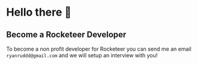 # Hello there 👋

## Become a Rocketeer Developer

 To become a non profit developer for Rocketeer you can send me an email `ryanruddd@gmail.com` and we will setup an interview with you!
 
 
